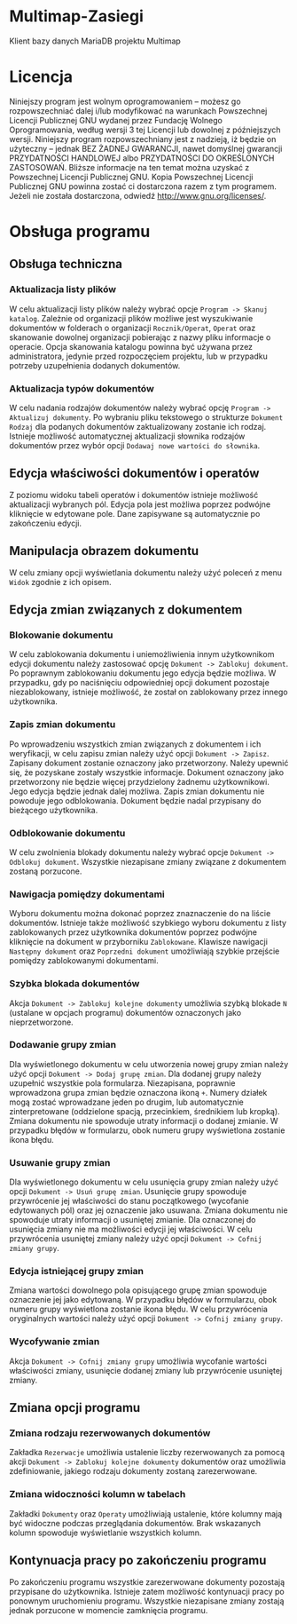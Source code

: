 # Multimap-Zasiegi
Klient bazy danych MariaDB projektu Multimap

# Licencja
Niniejszy program jest wolnym oprogramowaniem – możesz go rozpowszechniać dalej i/lub modyfikować na warunkach Powszechnej Licencji Publicznej GNU wydanej przez Fundację Wolnego Oprogramowania, według wersji 3 tej Licencji lub dowolnej z późniejszych wersji.
Niniejszy program rozpowszechniany jest z nadzieją, iż będzie on użyteczny – jednak BEZ ŻADNEJ GWARANCJI, nawet domyślnej gwarancji PRZYDATNOŚCI HANDLOWEJ albo PRZYDATNOŚCI DO OKREŚLONYCH ZASTOSOWAŃ. Bliższe informacje na ten temat można uzyskać z Powszechnej Licencji Publicznej GNU.
Kopia Powszechnej Licencji Publicznej GNU powinna zostać ci dostarczona razem z tym programem. Jeżeli nie została dostarczona, odwiedź http://www.gnu.org/licenses/.

# Obsługa programu

## Obsługa techniczna

### Aktualizacja listy plików

W celu aktualizacji listy plików należy wybrać opcje `Program -> Skanuj katalog`. Zależnie od organizacji plików możliwe jest wyszukiwanie dokumentów w folderach o organizacji `Rocznik/Operat`, `Operat` oraz skanowanie dowolnej organizacji pobierając z nazwy pliku informacje o operacie.
Opcja skanowania katalogu powinna być używana przez administratora, jedynie przed rozpoczęciem projektu, lub w przypadku potrzeby uzupełnienia dodanych dokumentów.

### Aktualizacja typów dokumentów

W celu nadania rodzajów dokumentów należy wybrać opcję `Program -> Aktualizuj dokumenty`. Po wybraniu pliku tekstowego o strukturze `Dokument Rodzaj` dla podanych dokumentów zaktualizowany zostanie ich rodzaj.
Istnieje możliwość automatycznej aktualizacji słownika rodzajów dokumentów przez wybór opcji `Dodawaj nowe wartości do słownika`.

## Edycja właściwości dokumentów i operatów

Z poziomu widoku tabeli operatów i dokumentów istnieje możliwość aktualizacji wybranych pól. Edycja pola jest możliwa poprzez podwójne kliknięcie w edytowane pole. Dane zapisywane są automatycznie po zakończeniu edycji.

## Manipulacja obrazem dokumentu

W celu zmiany opcji wyświetlania dokumentu należy użyć poleceń z menu `Widok` zgodnie z ich opisem.

## Edycja zmian związanych z dokumentem

### Blokowanie dokumentu

W celu zablokowania dokumentu i uniemożliwienia innym użytkownikom edycji dokumentu należy zastosować opcję `Dokument -> Zablokuj dokument`. Po poprawnym zablokowaniu dokumentu jego edycja będzie możliwa.
W przypadku, gdy po naciśnięciu odpowiedniej opcji dokument pozostaje niezablokowany, istnieje możliwość, że został on zablokowany przez innego użytkownika.

### Zapis zmian dokumentu

Po wprowadzeniu wszystkich zmian związanych z dokumentem i ich weryfikacji, w celu zapisu zmian należy użyć opcji `Dokument -> Zapisz`. Zapisany dokument zostanie oznaczony jako przetworzony.
Należy upewnić się, że pozyskane zostały wszystkie informacje. Dokument oznaczony jako przetworzony nie będzie więcej przydzielony żadnemu użytkownikowi. Jego edycja będzie jednak dalej możliwa.
Zapis zmian dokumentu nie powoduje jego odblokowania. Dokument będzie nadal przypisany do bieżącego użytkownika.

### Odblokowanie dokumentu

W celu zwolnienia blokady dokumentu należy wybrać opcje `Dokument -> Odblokuj dokument`. Wszystkie niezapisane zmiany związane z dokumentem zostaną porzucone.

### Nawigacja pomiędzy dokumentami

Wyboru dokumentu można dokonać poprzez znaznaczenie do na liście dokumentów. Istnieje także możliwość szybkiego wyboru dokumentu z listy zablokowanych przez użytkownika dokumentów poprzez podwójne kliknięcie na dokument w przyborniku `Zablokowane`.
Klawisze nawigacji `Następny dokument` oraz `Poprzedni dokument` umożliwiają szybkie przejście pomiędzy zablokowanymi dokumentami.

### Szybka blokada dokumentów

Akcja `Dokument -> Zablokuj kolejne dokumenty` umożliwia szybką blokade `N` (ustalane w opcjach programu) dokumentów oznaczonych jako nieprzetworzone.

### Dodawanie grupy zmian

Dla wyświetlonego dokumentu w celu utworzenia nowej grupy zmian należy użyć opcji `Dokument -> Dodaj grupę zmian`. Dla dodanej grupy należy uzupełnić wszystkie pola formularza. Niezapisana, poprawnie wprowadzona grupa zmian będzie oznaczona ikoną `+`.
Numery działek mogą zostać wprowadzane jeden po drugim, lub automatycznie zinterpretowane (oddzielone spacją, przecinkiem, średnikiem lub kropką).
Zmiana dokumentu nie spowoduje utraty informacji o dodanej zmianie. W przypadku błędów w formularzu, obok numeru grupy wyświetlona zostanie ikona błędu.

### Usuwanie grupy zmian

Dla wyświetlonego dokumentu w celu usunięcia grupy zmian należy użyć opcji `Dokument -> Usuń grupę zmian`. Usunięcie grupy spowoduje przywrócenie jej właściwości do stanu początkowego (wycofanie edytowanych pól) oraz jej oznaczenie jako usuwana.
Zmiana dokumentu nie spowoduje utraty informacji o usuniętej zmianie. Dla oznaczonej do usunięcia zmiany nie ma możliwości edycji jej właściwości. W celu przywrócenia usuniętej zmiany należy użyć opcji `Dokument -> Cofnij zmiany grupy`.

### Edycja istniejącej grupy zmian

Zmiana wartości dowolnego pola opisującego grupę zmian spowoduje oznaczenie jej jako edytowaną. W przypadku błędów w formularzu, obok numeru grupy wyświetlona zostanie ikona błędu. W celu przywrócenia oryginalnych wartości należy użyć opcji `Dokument -> Cofnij zmiany grupy`.

### Wycofywanie zmian

Akcja `Dokument -> Cofnij zmiany grupy` umożliwia wycofanie wartości właściwości zmiany, usunięcie dodanej zmiany lub przywrócenie usuniętej zmiany.

## Zmiana opcji programu

### Zmiana rodzaju rezerwowanych dokumentów

Zakładka `Rezerwacje` umożliwia ustalenie liczby rezerwowanych za pomocą akcji `Dokument -> Zablokuj kolejne dokumenty` dokumentów oraz umożliwia zdefiniowanie, jakiego rodzaju dokumenty zostaną zarezerwowane.

### Zmiana widoczności kolumn w tabelach

Zakładki `Dokumenty` oraz `Operaty` umożliwiają ustalenie, które kolumny mają być widoczne podczas przeglądania dokumentów. Brak wskazanych kolumn spowoduje wyświetlanie wszystkich kolumn.

## Kontynuacja pracy po zakończeniu programu

Po zakończeniu programu wszystkie zarezerwowane dokumenty pozostają przypisane do użytkownika. Istnieje zatem możliwość kontynuacji pracy po ponownym uruchomieniu programu. Wszystkie niezapisane zmiany zostają jednak porzucone w momencie zamknięcia programu.
